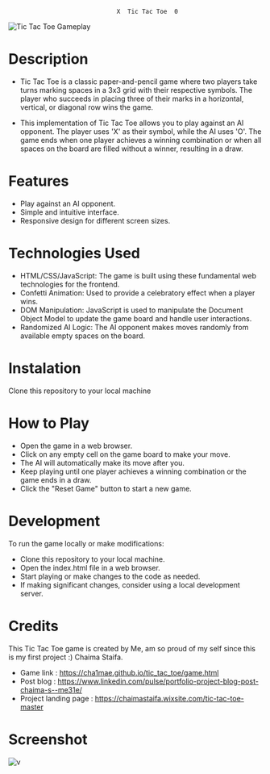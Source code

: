                                   X  Tic Tac Toe  0
![Tic Tac Toe Gameplay](https://media2.giphy.com/media/v1.Y2lkPTc5MGI3NjExYXFzODZidWpsdWFsMmlkbmhkMm5icWg3ZmM4amR3c3lheGc4YnpkMCZlcD12MV9pbnRlcm5hbF9naWZfYnlfaWQmY3Q9Zw/gR92EF4p9XyEHyD2n5/giphy.gif)
# Description
- Tic Tac Toe is a classic paper-and-pencil game where two players take turns marking spaces in a 3x3 grid with their respective symbols. The player who succeeds in placing three of their marks in a horizontal, vertical, or diagonal row wins the game.

- This implementation of Tic Tac Toe allows you to play against an AI opponent. The player uses 'X' as their symbol, while the AI uses 'O'. The game ends when one player achieves a winning combination or when all spaces on the board are filled without a winner, resulting in a draw.

# Features
- Play against an AI opponent.
- Simple and intuitive interface.
- Responsive design for different screen sizes.

# Technologies Used
- HTML/CSS/JavaScript: The game is built using these fundamental web technologies for the frontend.
- Confetti Animation: Used to provide a celebratory effect when a player wins.
- DOM Manipulation: JavaScript is used to manipulate the Document Object Model to update the game board and handle user interactions.
- Randomized AI Logic: The AI opponent makes moves randomly from available empty spaces on the board.
# Instalation
Clone this repository to your local machine
# How to Play
- Open the game in a web browser.
- Click on any empty cell on the game board to make your move.
- The AI will automatically make its move after you.
- Keep playing until one player achieves a winning combination or the game ends in a draw.
- Click the "Reset Game" button to start a new game.

# Development
To run the game locally or make modifications:

- Clone this repository to your local machine.
- Open the index.html file in a web browser.
- Start playing or make changes to the code as needed.
- If making significant changes, consider using a local development server.

# Credits
This Tic Tac Toe game is created by Me, am so proud of my self since this is my first project :)  Chaima Staifa. 

- Game link : https://cha1mae.github.io/tic_tac_toe/game.html
- Post blog : https://www.linkedin.com/pulse/portfolio-project-blog-post-chaima-s--me31e/
- Project landing page : https://chaimastaifa.wixsite.com/tic-tac-toe-master

# Screenshot 

![v](https://github.com/Cha1mae/tic_tac_toe/assets/136852805/a177f529-5697-429e-91ef-1b00f375a3ea)
